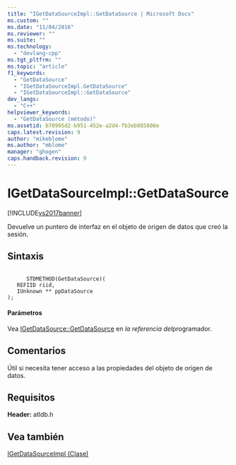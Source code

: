 ```yaml
---
title: "IGetDataSourceImpl::GetDataSource | Microsoft Docs"
ms.custom: ""
ms.date: "11/04/2016"
ms.reviewer: ""
ms.suite: ""
ms.technology: 
  - "devlang-cpp"
ms.tgt_pltfrm: ""
ms.topic: "article"
f1_keywords: 
  - "GetDataSource"
  - "IGetDataSourceImpl.GetDataSource"
  - "IGetDataSourceImpl::GetDataSource"
dev_langs: 
  - "C++"
helpviewer_keywords: 
  - "GetDataSource (método)"
ms.assetid: b70995d2-b951-452e-a2d4-fb3eb085886e
caps.latest.revision: 9
author: "mikeblome"
ms.author: "mblome"
manager: "ghogen"
caps.handback.revision: 9
---
```

# IGetDataSourceImpl::GetDataSource
[!INCLUDE[vs2017banner](../../assembler/inline/includes/vs2017banner.md)]

Devuelve un puntero de interfaz en el objeto de origen de datos que creó la sesión.  
  
## Sintaxis  
  
```  
  
      STDMETHOD(GetDataSource)(   
   REFIID riid,   
   IUnknown ** ppDataSource    
);  
```  
  
#### Parámetros  
 Vea [IGetDataSource::GetDataSource](https://msdn.microsoft.com/en-us/library/ms725443.aspx) en *la referencia del*programador.  
  
## Comentarios  
 Útil si necesita tener acceso a las propiedades del objeto de origen de datos.  
  
## Requisitos  
 **Header:** atldb.h  
  
## Vea también  
 [IGetDataSourceImpl \(Clase\)](../../data/oledb/igetdatasourceimpl-class.md)